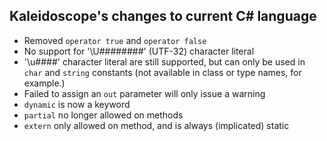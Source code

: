 ## Kaleidoscope's changes to current C# language

- Removed `operator true` and `operator false`
- No support for '\U########' (UTF-32) character literal
- '\u####' character literal are still supported, but can only be used in `char` and `string` constants (not available in class or type names, for example.)
- Failed to assign an `out` parameter will only issue a warning
- `dynamic` is now a keyword
- `partial` no longer allowed on methods
- `extern` only allowed on method, and is always (implicated) static
